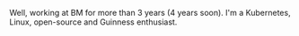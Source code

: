 Well, working at BM for more than 3 years (4 years soon).
 I'm a Kubernetes, Linux, open-source and Guinness enthusiast.